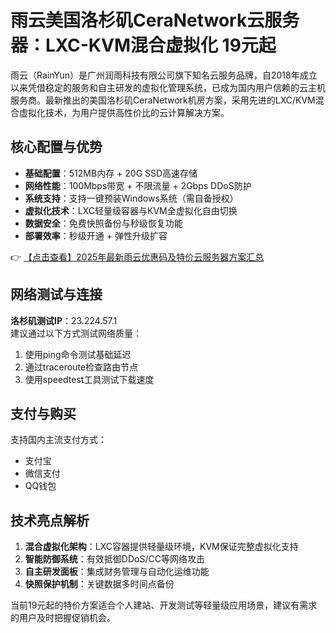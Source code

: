 # 雨云美国洛杉矶CeraNetwork云服务器：LXC-KVM混合虚拟化 19元起

雨云（RainYun）是广州润雨科技有限公司旗下知名云服务品牌，自2018年成立以来凭借稳定的服务和自主研发的虚拟化管理系统，已成为国内用户信赖的云主机服务商。最新推出的美国洛杉矶CeraNetwork机房方案，采用先进的LXC/KVM混合虚拟化技术，为用户提供高性价比的云计算解决方案。

## 核心配置与优势

- **基础配置**：512MB内存 + 20G SSD高速存储
- **网络性能**：100Mbps带宽 + 不限流量 + 2Gbps DDoS防护
- **系统支持**：支持一键预装Windows系统（需自备授权）
- **虚拟化技术**：LXC轻量级容器与KVM全虚拟化自由切换
- **数据安全**：免费快照备份与秒级恢复功能
- **部署效率**：秒级开通 + 弹性升级扩容

👉 [【点击查看】2025年最新雨云优惠码及特价云服务器方案汇总](https://bit.ly/RainYun)

## 网络测试与连接

**洛杉矶测试IP**：23.224.57.1  
建议通过以下方式测试网络质量：
1. 使用ping命令测试基础延迟
2. 通过traceroute检查路由节点
3. 使用speedtest工具测试下载速度

## 支付与购买

支持国内主流支付方式：
- 支付宝
- 微信支付
- QQ钱包

## 技术亮点解析

1. **混合虚拟化架构**：LXC容器提供轻量级环境，KVM保证完整虚拟化支持
2. **智能防御系统**：有效抵御DDoS/CC等网络攻击
3. **自主研发面板**：集成财务管理与自动化运维功能
4. **快照保护机制**：关键数据多时间点备份

当前19元起的特价方案适合个人建站、开发测试等轻量级应用场景，建议有需求的用户及时把握促销机会。